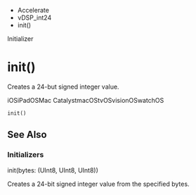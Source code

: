 

- Accelerate
- vDSP_int24
-  init() 

Initializer

# init()

Creates a 24-but signed integer value.

iOSiPadOSMac CatalystmacOStvOSvisionOSwatchOS

``` source
init()
```

## See Also

### Initializers

init(bytes: (UInt8, UInt8, UInt8))

Creates a 24-bit signed integer value from the specified bytes.

